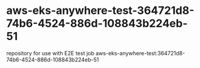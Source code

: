 # aws-eks-anywhere-test-364721d8-74b6-4524-886d-108843b224eb-51
repository for use with E2E test job aws-eks-anywhere-test:364721d8-74b6-4524-886d-108843b224eb-51
